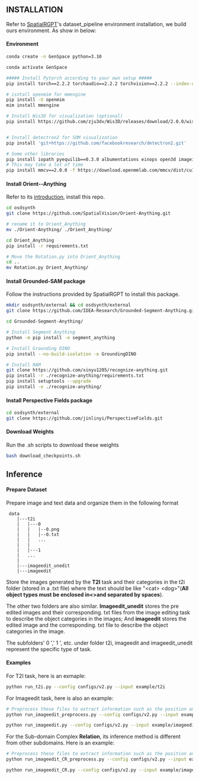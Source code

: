 ## INSTALLATION

Refer to [SpatialRGPT](https://github.com/AnjieCheng/SpatialRGPT)'s dataset_pipeline environment installation, we build ours environment. As show in below:

#### Environment

```bash
conda create -n GenSpace python=3.10

conda activate GenSpace

##### Install Pytorch according to your own setup #####
pip install torch==2.2.2 torchaudio==2.2.2 torchvision==2.2.2 --index-url https://download.pytorch.org/whl/cu121

# isntall openmim for mmengine
pip install -U openmim
mim install mmengine

# Install Wis3D for visualization (optional)
pip install https://github.com/zju3dv/Wis3D/releases/download/2.0.0/wis3d-2.0.0-py3-none-any.whl


# Install detectron2 for SOM visualization
pip install 'git+https://github.com/facebookresearch/detectron2.git'

# Some other libraries
pip install iopath pyequilib==0.3.0 albumentations einops open3d imageio
# This may take a lot of time
pip install mmcv==2.0.0 -f https://download.openmmlab.com/mmcv/dist/cu116/torch1.13/index.html
```



#### Install Orient--Anything

Refer to its [introduction]([SpatialVision/Orient-Anything](https://github.com/SpatialVision/Orient-Anything)), install this repo.

```bash
cd osdsynth
git clone https://github.com/SpatialVision/Orient-Anything.git

# rename it to Orient_Anything
mv ./Orient-Anything/ ./Orient_Anything/

cd Orient_Anything
pip install -r requirements.txt

# Move the Rotation.py into Orient_Anything
cd ..
mv Rotation.py Orient_Anything/
```



#### Install Grounded-SAM package

Follow the instructions provided by SpatialRGPT to install this package.

```bash
mkdir osdsynth/external && cd osdsynth/external
git clone https://github.com/IDEA-Research/Grounded-Segment-Anything.git

cd Grounded-Segment-Anything/

# Install Segment Anything
python -m pip install -e segment_anything

# Install Grounding DINO
pip install --no-build-isolation -e GroundingDINO

# Install RAM
git clone https://github.com/xinyu1205/recognize-anything.git
pip install -r ./recognize-anything/requirements.txt
pip install setuptools --upgrade
pip install -e ./recognize-anything/
```



#### Install Perspective Fields package

```bash
cd osdsynth/external
git clone https://github.com/jinlinyi/PerspectiveFields.git
```



#### Download Weights

Run the .sh scripts to download these weights

```bash
bash download_checkpoints.sh
```





## Inference

#### Prepare Dataset

Prepare image and text data and organize them in the following format

```
 data
    |---t2i
    |   |---0
    |   |   |--0.png
    |   |   |--0.txt
    |   |   ...
    |   |
    |   |---1
    |   ...
    |
    |---imageedit_unedit
    |---imageedit
```

Store the images generated by the **T2I** task and their categories in the t2i folder (stored in a .txt file) where the text should be like "\<cat\> \<dog\>"(**All object types must be enclosed in<>and separated by spaces**).

The other two folders are also similar. **Imageedit_unedit** stores the pre edited images and their corresponding. txt files from the image editing task to describe the object categories in the images; And **imageedit** stores the edited image and the corresponding. txt file to describe the object categories in the image.

The subfolders' 0 ',' 1 ', etc. under folder t2i, imageedit and imageedit_unedit represent the specific type of task.





#### Examples

For T2I task, here is an exmaple:

```bash
python run_t2i.py --config configs/v2.py --input example/t2i
```



For Imageedit task, here is also an example:

```bash
# Preprocess these files to extract information such as the position and orientation of objects before editing (if necessary)
python run_imageedit_preprocess.py --config configs/v2.py --input example/imageedit_unedit

python run_imageedit.py --config configs/v2.py --input example/imageedit
```

For the Sub-domain Complex **Relation**, its inference method is different from other subdomains. Here is an example:

```bash
# Preprocess these files to extract information such as the position and orientation of objects before editing (if necessary)
python run_imageedit_CR_preprocess.py --config configs/v2.py --input example/imageedit_CR_unedit

python run_imageedit_CR.py --config configs/v2.py --input example/imageedit_CR
```

















